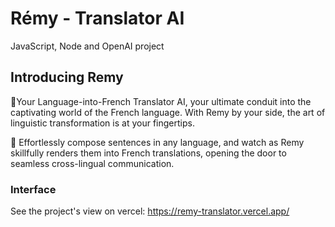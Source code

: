 # Rémy - Translator AI

JavaScript, Node and OpenAI project 

## Introducing Remy 

🗼Your Language-into-French Translator AI, your ultimate conduit into the captivating world of the French language. With Remy by your side, the art of linguistic transformation is at your fingertips. 

🥐 Effortlessly compose sentences in any language, and watch as Remy skillfully renders them into French translations, opening the door to seamless cross-lingual communication.

### Interface
See the project's view on vercel: https://remy-translator.vercel.app/
